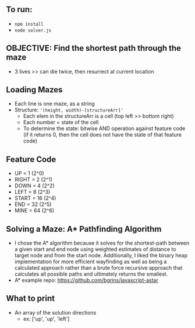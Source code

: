 ## To run:
* `npm install`
* `node solver.js`

## OBJECTIVE: Find the shortest path through the maze
* 3 lives >> can die twice, then resurrect at current location

## Loading Mazes
* Each line is one maze, as a string
* Structure: `'(height, width)-[structureArr]'`
    - Each elem in the structureArr is a cell (top left >> bottom right)
    - Each number = state of the cell
    - To determine the state: bitwise AND operation against feature code (if it returns 0, then the cell does not have the state of that feature code)

## Feature Code
* UP = 1        (2^0)
* RIGHT = 2     (2^1)
* DOWN = 4      (2^2)
* LEFT = 8      (2^3)
* START = 16    (2^4)
* END = 32      (2^5)
* MINE = 64     (2^6)

## Solving a Maze: A* Pathfinding Algorithm
* I chose the A* algorithm because it solves for the shortest-path between a given start and end node using weighted estimates of distance to target node and from the start node. Additionally, I liked the binary heap implementation for more efficient wayfinding as well as being a calculated approach rather than a brute force recursive approach that calculates all possible paths and ultimately returns the smallest.
* A* example repo: https://github.com/bgrins/javascript-astar

## What to print
* An array of the solution directions
    - ex: ['up', 'up', 'left']